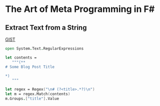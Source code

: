 # The Art of Meta Programming in F#

## Extract Text from a String
[GIST](https://gist.github.com/joelvandiver/dc3693409136f4bf0bc48b6352d1ac5d)

```fsharp
open System.Text.RegularExpressions

let contents = 
   """(** 
# Some Blog Post Title

*)
   """

let regex = Regex("\n# (?<title>.*?)\n")
let m = regex.Match(contents)
m.Groups.["title"].Value
```